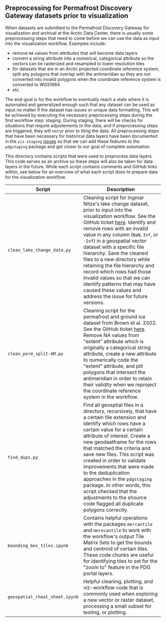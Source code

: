 ## Preprocessing for Permafrost Discovery Gateway datasets prior to visualization

When datasets are submitted to the Permafrost Discovery Gateway for visualization and archival at the Arctic Data Center, there is usually some preprocessing steps that need to come before we can use the data as input into the visualization workflow. Examples include:

- remove `NA` values from attributes that will become data layers
- convert a string attribute into a numerical, categorical attribute so the vectors can be rasterized and resampled to lower resolution tiles
- for datasets that are in an Arctic projected coordinate reference system, split any polygons that overlap with the antimeridian so they are not converted into invalid polygons when the coordinate reference system is converted to WGS1984
- etc.

The end-goal is for the workflow to eventually reach a state where it is automated and generalized enough such that any dataset can be used as input no matter if the dataset has issues or unique data formatting. This will be achieved by executing the necessary preprocessing steps during the first workflow step: staging. During staging, there will be checks for situations that require adjustements to the data, and if  preprocessing steps are triggered, they will occur prior to tiling the data. All preprocessing steps that have been necessary for historical data layers have been documented in the `viz-staging` [issues](https://github.com/PermafrostDiscoveryGateway/viz-staging/issues) so that we can add these features to the `pdgstaging` package and get closer to our goal of complete automation.

This directory contains scripts that were used to preprocess data layers. This code serves as an archive so these steps will also be taken for data layers in the future. While each script contains comments and GitHub links within, see below for an overview of what each script does to prepare data for the visualization workflow.

| Script | Description |
| -------- | --------------------|
| `clean_lake_change_data.py` | Cleaning script for Ingmar Nitze's lake change dataset, prior to input into the visualization workflow. See the GitHub ticket [here](https://github.com/PermafrostDiscoveryGateway/pdg-portal/issues/28). Identify and remove rows with an invalid value in any column (`NaN`, `Inf`, or `-Inf`) in a geospatial vector dataset with a specific file hierarchy. Save the cleaned files to a new directory while retaining the file hierarchy and record which rows had those invalid values so that we can identify patterns that may have caused these values and address the issue for future versions. |
| `clean_perm_split-AM.py` | Cleaning script for the permafrost and ground ice dataset from Brown et al. 2002. See the GitHub ticket [here](https://github.com/PermafrostDiscoveryGateway/pdg-portal/issues/41). Remove NA values from "extent" attribute which is originally a categorical string attribute, create a new attribute to numerically code the "extent" attribute, and plit polygons that intersect the antimeridian in order to retain their validity when we reproject the coordinate reference system in the workflow. |  
| `find_dups.py` | Find all geosptial files in a directory, recursively, that have a certain file extension and identify which rows have a certain value for a certain attribute of interest. Create a new geodaatframe for the rows that matched the criteria and save new files. This script was created in order to validate improvements that were made to the deduplication approaches in the `pdgstaging` package. In other words, this script checked that the adjustments to the shource code flagged all duplicate polygons correctly. |
| `bounding_box_tiles.ipynb` | Contains helpful operations with the packages `mercantile` and `morecantile` to work with the workflow's output Tile Matrix Sets to get the bounds and centroid of certain tiles. These code chunks are useful for identifying tiles to set for the "zoom to" feature in the PDG portal layers. |
| `geospatial_cheat_sheet.ipynb` | Helpful cleaning, plotting, and viz-workflow code that is commonly used when exploring a new vector or raster dataset, processing a small subset for testing, or plotting. |